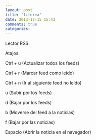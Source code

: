 ```yaml
---
layout: post
title: "liferea"
date: 2013-12-15 15:43
comments: true
categories: 
---
```

Lector RSS.

Atajos:

Ctrl + u (Actualizar todos los feeds)

Ctrl + r (Marcar feed como leído)

Ctrl + n (Ir al siguiente feed no leído)

u (Subir por los feeds)

d (Bajar por los feeds)

b (Moverse del feed a la noticias)

f (Bajar por las noticias)

Espacio (Abrir la noticia en el navegador)

